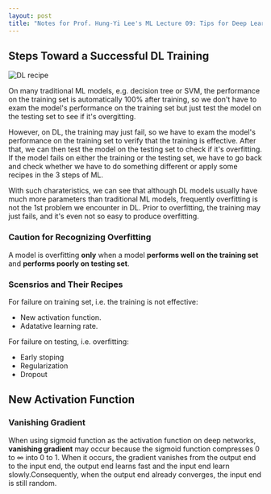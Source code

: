 ```yaml
---
layout: post
title: "Notes for Prof. Hung-Yi Lee's ML Lecture 09: Tips for Deep Learning"
---
```


## Steps Toward a Successful DL Training

![DL recipe](https://baliuzeger.github.io/sjl/assets/images/HYL_ML_09/recipe.png)

On many traditional ML models, e.g. decision tree or SVM, the performance on the training set is automatically 100% after training, so we don't have to exam the model's performance on the training set but just test the model on the testing set to see if it's overgitting.

However, on DL, the training may just fail, so we have to exam the model's performance on the training set to verify that the training is effective. After that, we can then test the model on the testing set to check if it's overfitting. If the model fails on either the training or the testing set, we have to go back and check whether we have to do something different or apply some recipes in the 3 steps of ML.

With such charateristics, we can see that although DL models usually have much more parameters than traditional ML models, frequently overfitting is not the 1st problem we encounter in DL. Prior to overfitting, the training may just fails, and it's even not so easy to produce overfitting.

### Caution for Recognizing Overfitting

A model is overfitting **only** when a model **performs well on the training set** and **performs poorly on testing set**.

### Scensrios and Their Recipes

For failure on training set, i.e. the training is not effective:
 - New activation function.
 - Adatative learning rate.

For failure on testing, i.e. overfitting:
 - Early stoping
 - Regularization
 - Dropout

## New Activation Function

### Vanishing Gradient

When using sigmoid function as the activation function on deep networks, **vanishing gradient** may occur because the sigmoid function compresses $0 \text{ to } \infty$ into $0 \text{ to } 1$. When it occurs, the gradient vanishes from the output end to the input end, the output end learns fast and the input end learn slowly.Consequently, when the output end already converges, the input end is still random.
